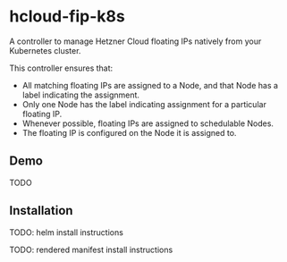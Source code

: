 # hcloud-fip-k8s

A controller to manage Hetzner Cloud floating IPs natively from your Kubernetes cluster.

This controller ensures that:

 * All matching floating IPs are assigned to a Node, and that Node has a label indicating the assignment.
 * Only one Node has the label indicating assignment for a particular floating IP.
 * Whenever possible, floating IPs are assigned to schedulable Nodes.
 * The floating IP is configured on the Node it is assigned to.

## Demo

TODO

## Installation

TODO: helm install instructions

TODO: rendered manifest install instructions
